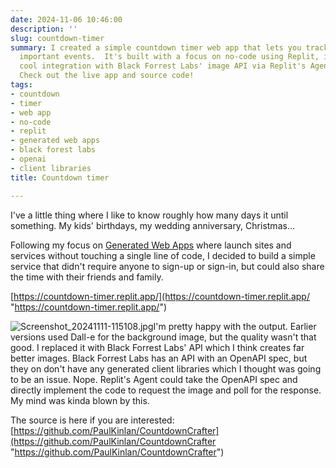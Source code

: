 ```yaml
---
date: 2024-11-06 10:46:00
description: ''
slug: countdown-timer
summary: I created a simple countdown timer web app that lets you track time until
  important events.  It's built with a focus on no-code using Replit, including a
  cool integration with Black Forrest Labs' image API via Replit's Agent feature.
  Check out the live app and source code!
tags:
- countdown
- timer
- web app
- no-code
- replit
- generated web apps
- black forest labs
- openai
- client libraries
title: Countdown timer

---
```


I\'ve a little thing where I like to know roughly how many days it until something. My kids\' birthdays, my wedding anniversary, Christmas...

Following my focus on [Generated Web Apps](https://paul.kinlan.me/generated-web-apps/ "https://paul.kinlan.me/generated-web-apps/") where launch sites and services without touching a single line of code, I decided to build a simple service that didn\'t require anyone to sign-up or sign-in, but could also share the time with their friends and family.

[https://countdown-timer.replit.app/](https://countdown-timer.replit.app/ "https://countdown-timer.replit.app/")

![Screenshot\_20241111-115108.jpg](/images/Screenshot_20241111-115108.jpg)I\'m pretty happy with the output. Earlier versions used Dall-e for the background image, but the quality wasn\'t that good. I replaced it with Black Forrest Labs\' API which I think creates far better images. Black Forrest Labs has an API with an OpenAPI spec, but they on don\'t have any generated client libraries which I thought was going to be an issue. Nope. Replit\'s Agent could take the OpenAPI spec and directly implement the code to request the image and poll for the response. My mind was kinda blown by this.

The source is here if you are interested: [https://github.com/PaulKinlan/CountdownCrafter](https://github.com/PaulKinlan/CountdownCrafter "https://github.com/PaulKinlan/CountdownCrafter")
